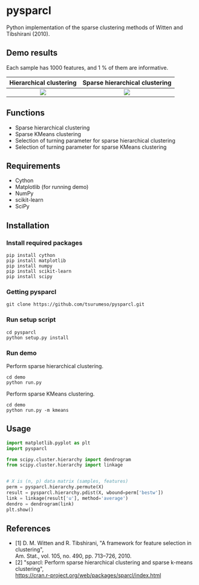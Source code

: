 # pysparcl

Python implementation of the sparse clustering methods of Witten and Tibshirani (2010).

## Demo results

Each sample has 1000 features, and 1 % of them are informative.

|Hierarchical clustering|Sparse hierarchical clustering|
|:-:|:-:|
|![](images/hc.png)|![](images/shc.png)|

## Functions

- Sparse hierarchical clustering
- Sparse KMeans clustering
- Selection of turning parameter for sparse hierarchical clustering
- Selection of turning parameter for sparse KMeans clustering

## Requirements

- Cython
- Matplotlib (for running demo)
- NumPy
- scikit-learn
- SciPy

## Installation

### Install required packages
```
pip install cython
pip install matplotlib
pip install numpy
pip install scikit-learn
pip install scipy
```

### Getting pysparcl
```
git clone https://github.com/tsurumeso/pysparcl.git
```

### Run setup script
```
cd pysparcl
python setup.py install
```

### Run demo
Perform sparse hierarchical clustering.
```
cd demo
python run.py
```

Perform sparse KMeans clustering.
```
cd demo
python run.py -m kmeans
```

## Usage
```python
import matplotlib.pyplot as plt
import pysparcl

from scipy.cluster.hierarchy import dendrogram
from scipy.cluster.hierarchy import linkage


# X is (n, p) data matrix (samples, features)
perm = pysparcl.hierarchy.permute(X)
result = pysparcl.hierarchy.pdist(X, wbound=perm['bestw'])
link = linkage(result['u'], method='average')
dendro = dendrogram(link)
plt.show()
```

## References
- [1] D. M. Witten and R. Tibshirani, "A framework for feature selection in clustering",  
Am. Stat., vol. 105, no. 490, pp. 713–726, 2010.
- [2] "sparcl: Perform sparse hierarchical clustering and sparse k-means clustering",  
https://cran.r-project.org/web/packages/sparcl/index.html
